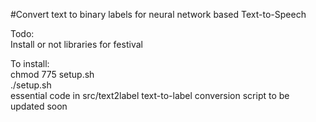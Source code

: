 #Convert text to binary labels for neural network based Text-to-Speech

Todo:<br>
Install or not libraries for festival<br> 

To install:<br>
chmod 775 setup.sh<br>
./setup.sh<br>
essential code in src/text2label
text-to-label conversion script to be updated soon